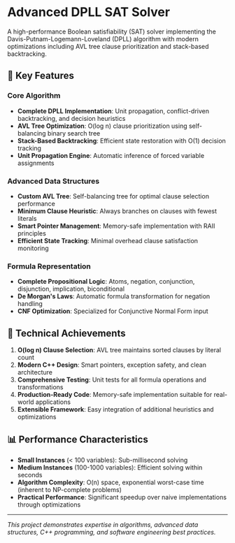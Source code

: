 # Advanced DPLL SAT Solver

A high-performance Boolean satisfiability (SAT) solver implementing the Davis-Putnam-Logemann-Loveland (DPLL) algorithm with modern optimizations including AVL tree clause prioritization and stack-based backtracking.

## 🚀 Key Features

### Core Algorithm
- **Complete DPLL Implementation**: Unit propagation, conflict-driven backtracking, and decision heuristics
- **AVL Tree Optimization**: O(log n) clause prioritization using self-balancing binary search tree
- **Stack-Based Backtracking**: Efficient state restoration with O(1) decision tracking
- **Unit Propagation Engine**: Automatic inference of forced variable assignments

### Advanced Data Structures
- **Custom AVL Tree**: Self-balancing tree for optimal clause selection performance
- **Minimum Clause Heuristic**: Always branches on clauses with fewest literals
- **Smart Pointer Management**: Memory-safe implementation with RAII principles
- **Efficient State Tracking**: Minimal overhead clause satisfaction monitoring

### Formula Representation
- **Complete Propositional Logic**: Atoms, negation, conjunction, disjunction, implication, biconditional
- **De Morgan's Laws**: Automatic formula transformation for negation handling
- **CNF Optimization**: Specialized for Conjunctive Normal Form input

## 🎯 Technical Achievements

1. **O(log n) Clause Selection**: AVL tree maintains sorted clauses by literal count
2. **Modern C++ Design**: Smart pointers, exception safety, and clean architecture
3. **Comprehensive Testing**: Unit tests for all formula operations and transformations
4. **Production-Ready Code**: Memory-safe implementation suitable for real-world applications
5. **Extensible Framework**: Easy integration of additional heuristics and optimizations

## 📊 Performance Characteristics

- **Small Instances** (< 100 variables): Sub-millisecond solving
- **Medium Instances** (100-1000 variables): Efficient solving within seconds
- **Algorithm Complexity**: O(n) space, exponential worst-case time (inherent to NP-complete problems)
- **Practical Performance**: Significant speedup over naive implementations through optimizations

---

*This project demonstrates expertise in algorithms, advanced data structures, C++ programming, and software engineering best practices.*